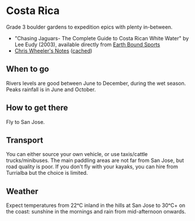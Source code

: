 Costa Rica
==========

Grade 3 boulder gardens to expedition epics with plenty in-between.

  * "Chasing Jaguars- The Complete Guide to Costa Rican White Water" by Lee Eudy (2003), available directly from [Earth Bound Sports](http://www.earthboundsports.com)
  * [Chris Wheeler's Notes](http://www.ukriversguidebook.co.uk/reports/rumble1.htm) ([cached](./asset/costa-rica/chris-wheeler.pdf))

When to go
----------

Rivers levels are good between June to December, during the wet season. Peaks rainfall is in June and October.

How to get there
----------------

Fly to San Jose.

Transport
---------

You can either source your own vehicle, or use taxis/cattle trucks/minibuses. The main paddling areas are not far from San Jose, but road quality is poor. If you don't fly with your kayaks, you can hire from Turrialba but the choice is limited.

Weather
-------

Expect temperatures from 22ᵒC inland in the hills at San Jose to 30ᵒC+ on the coast: sunshine in the mornings and rain from mid-afternoon onwards.



